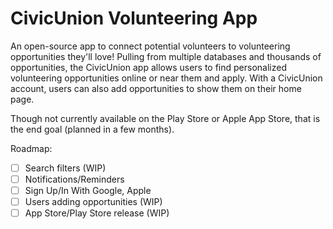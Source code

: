 # CivicUnion Volunteering App

An open-source app to connect potential volunteers to volunteering opportunities they'll love! Pulling from multiple databases and thousands of opportunities, the CivicUnion app 
allows users to find personalized volunteering opportunities online or near them and apply. With a CivicUnion account, users can also add opportunities to show them on their home page. 

Though not currently available on the Play Store or Apple App Store, that is the end goal (planned in a few months). 

Roadmap:
- [ ] Search filters (WIP)
- [ ] Notifications/Reminders
- [ ] Sign Up/In With Google, Apple
- [ ] Users adding opportunities (WIP)
- [ ] App Store/Play Store release (WIP)
